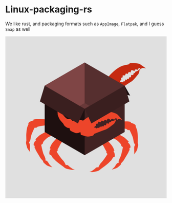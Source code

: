 # Linux-packaging-rs

We like rust, and packaging formats such as `AppImage`, `Flatpak`, and I guess `Snap` as well

![Box Crab](../picture.png)
